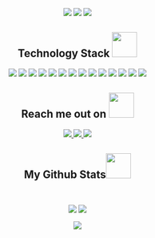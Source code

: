 <p align="center">
 
 <img src="https://badges.pufler.dev/visits/VinuyaE/VinuyaE"/> 
 <!-- <img src="https://badges.pufler.dev/years/ritik307"/> -->
 <img src="https://badges.pufler.dev/repos/VinuyaE"/>
 <img src="https://badges.pufler.dev/commits/monthly/VinuyaE" />

</p>

<!-- <p align="center">
  I'm a 3rd year student pursuing Master's in Computer Applications 🎓 from Guru Gobind Singh Indraprastha University 🏛. I'm a passionate learner who's always willing to learn and work across technologies and domains 💡. I love to explore new technologies and leverage them to solve real-life problems ✨. Apart from that I also love to guide and mentor newbies👨🏻‍💻. I'm deep into Web 🕸️ Development.
</p>   -->

<h2 align="center">Technology Stack <img src="https://github.com/VinuyaE/VinuyaE/blob/main/images/laptop.gif" width="50"></h2>

<p align="center">
 <img src="https://img.shields.io/badge/C-00599C?style=flat-square&logo=c&logoColor=white"/>
<img src="https://img.shields.io/badge/-java-E34A86?style=flat-square&logo=java"/>
<img src="https://img.shields.io/badge/-C++-00599C?style=flat-square&logo=c"/>
<img src="https://img.shields.io/badge/-HTML5-E34F26?style=flat-square&logo=html5&logoColor=white"/>
<img src="https://img.shields.io/badge/-CSS3-1572B6?style=flat-square&logo=css3"/>
<img src="https://img.shields.io/badge/-Bootstrap-563D7C?style=flat-square&logo=bootstrap"/>
<img src="https://img.shields.io/badge/-Heroku-430098?style=flat-square&logo=heroku"/>
<img src="https://img.shields.io/badge/-JavaScript-black?style=flat-square&logo=javascript"/>
<img src="https://img.shields.io/badge/-Nodejs-black?style=flat-square&logo=Node.js"/>
<img src="https://img.shields.io/badge/-React-black?style=flat-square&logo=react"/>
<img src="https://img.shields.io/badge/-MongoDB-black?style=flat-square&logo=mongodb"/>
<img src="https://img.shields.io/badge/-MySQL-black?style=flat-square&logo=mysql"/>
<img src="https://img.shields.io/badge/-Git-black?style=flat-square&logo=git"/>
<img src="https://img.shields.io/badge/-GitHub-black?style=flat-square&logo=github"/>
</p>

<h2 align="center">Reach me out on <img src="https://media0.giphy.com/media/jqNPzdTTxQfOgOqpO4/source.gif" width="50"></h2>

<p align="center">
<!-- <img src="https://img.shields.io/badge/-ritik-purple?style=flat-square&logo=instagram&logoColor=white&link=https://www.instagram.com/pinkdogg307/"/> -->
<a href="mailto: ritikpr307@gmail.com">
 <img src="https://img.shields.io/badge/-VinuyaE-c14438?style=flat-square&logo=Gmail&logoColor=white&link=mailto:ritikpr307@gmail.com"/>
</a>
<a href="https://www.linkedin.com/in/VinuyaE-rawal-698a18142/">
 <img src="https://img.shields.io/badge/-VinuyaE-blue?style=flat-square&logo=Linkedin&logoColor=white&link=https://www.linkedin.com/in/VinuyaE-rawal-698a18142/"/>
</a>
 <a href="https://twitter.com/ritikhere307">
 <img src="https://img.shields.io/badge/-VinuyaE-blue?style=flat-square&logo=twitter&logoColor=white&link=https://twitter.com/VinuyaE"/>
</a>
</p>





</p>

<h2 align="center">
  My Github Stats<img src="https://media.giphy.com/media/VgCDAzcKvsR6OM0uWg/giphy.gif" width="50">
</h2>
 
<br>

<p align = "center">
  <img  src = "https://github-readme-stats.vercel.app/api?username=VinuyaE&show_icons=true&theme=radical&line_height=27">
  <img src = "https://github-readme-stats.vercel.app/api/top-langs/?username=VinuyaE&hide=html,css,java,shaderlab,kotlin,hlsl&theme=radical">
</p>


<p align = "center">
 <img  src="https://github-readme-streak-stats.herokuapp.com/?user=VinuyaE&show_icons=true&locale=en&layout=compact&theme=radical&line_height=0" />
</p> 


